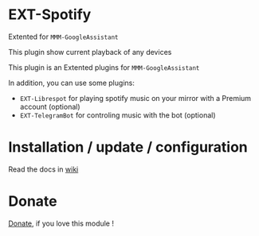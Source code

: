 # EXT-Spotify

Extented for `MMM-GoogleAssistant`

This plugin show current playback of any devices

This plugin is an Extented plugins for `MMM-GoogleAssistant`

In addition, you can use some plugins:
 * `EXT-Librespot` for playing spotify music on your mirror with a Premium account (optional)
 * `EXT-TelegramBot` for controling music with the bot (optional)

# Installation / update / configuration

Read the docs in [wiki](https://wiki.bugsounet.fr/EXT-Spotify)

# Donate
 [Donate](https://www.paypal.com/cgi-bin/webscr?cmd=_s-xclick&hosted_button_id=TTHRH94Y4KL36&source=url), if you love this module !
